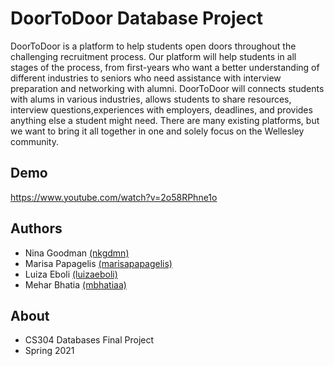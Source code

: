 # DoorToDoor Database Project
DoorToDoor is a platform to help students open doors throughout the challenging recruitment process. Our platform will help students in all stages of the process, from first-years who want a better understanding of different industries to seniors who need assistance with interview preparation and networking with alumni. DoorToDoor will connects students with alums in various industries, allows students to share resources, interview questions,experiences with employers, deadlines, and provides anything else a student might need. There are many existing platforms, but we want to bring it all together in one and solely focus on the Wellesley community. 

## Demo 
https://www.youtube.com/watch?v=2o58RPhne1o

## Authors
* Nina Goodman [(nkgdmn)](https://github.com/nkgdmn)
* Marisa Papagelis [(marisapapagelis)](https://github.com/marisapapagelis)
* Luiza Eboli [(luizaeboli)](https://github.com/luizaeboli)
* Mehar Bhatia [(mbhatiaa)](https://github.com/mbhatiaa)

## About
* CS304 Databases Final Project
* Spring 2021
